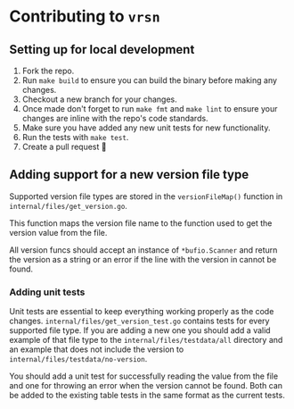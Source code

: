 # Contributing to `vrsn`

## Setting up for local development

1. Fork the repo.
2. Run `make build` to ensure you can build the binary before making any changes.
3. Checkout a new branch for your changes.
4. Once made don't forget to run `make fmt` and `make lint` to ensure your
changes are inline with the repo's code standards.
5. Make sure you have added any new unit tests for new functionality.
6. Run the tests with `make test`.
7. Create a pull request 🎉

## Adding support for a new version file type

Supported version file types are stored in the `versionFileMap()` function in
`internal/files/get_version.go`.

This function maps the version file name to the function used to get the
version value from the file.

All version funcs should accept an instance of `*bufio.Scanner` and return the
version as a string or an error if the line with the version in cannot be
found.

### Adding unit tests

Unit tests are essential to keep everything working properly as the code
changes. `internal/files/get_version_test.go` contains tests for every
supported file type.
If you are adding a new one you should add a valid example of that file type
to the `internal/files/testdata/all` directory and an example that does not
include the version to `internal/files/testdata/no-version`.

You should  add a unit test for successfully reading the value from the file
and one for throwing an error when the version cannot be found. Both can be
added to the existing table tests in the same format as the current tests.
